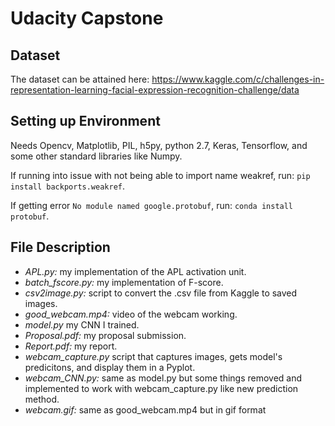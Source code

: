 # Udacity Capstone

## Dataset

The dataset can be attained here: https://www.kaggle.com/c/challenges-in-representation-learning-facial-expression-recognition-challenge/data

## Setting up Environment

Needs Opencv, Matplotlib, PIL, h5py, python 2.7, Keras, Tensorflow, and some other standard libraries like Numpy.

If running into issue with not being able to import name weakref, run: `pip install backports.weakref`.

If getting error `No module named google.protobuf`, run: `conda install protobuf`.

## File Description
* *APL.py:* my implementation of the APL activation unit.
* *batch_fscore.py:* my implementation of F-score.
* *csv2image.py:* script to convert the .csv file from Kaggle to saved images.
* *good_webcam.mp4:* video of the webcam working.
* *model.py* my CNN I trained.
* *Proposal.pdf:* my proposal submission.
* *Report.pdf:* my report.
* *webcam_capture.py* script that captures images, gets model's predicitons, and display them in a Pyplot.
* *webcam_CNN.py:* same as model.py but some things removed and implemented to work with webcam_capture.py like new prediction method.
* *webcam.gif:* same as good_webcam.mp4 but in gif format
